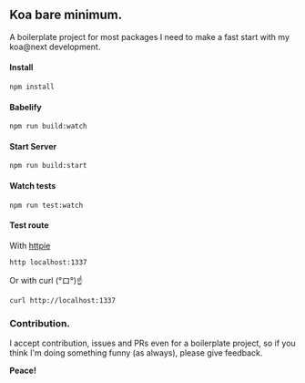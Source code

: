 ## Koa bare minimum.

A boilerplate project for most packages I need to make a fast start with my
koa@next development.

#### Install

    npm install

#### Babelify

    npm run build:watch

#### Start Server

    npm run build:start

#### Watch tests

    npm run test:watch

#### Test route

With [httpie](https://github.com/jakubroztocil/httpie/)

    http localhost:1337

Or with curl (°ロ°)☝

    curl http://localhost:1337

### Contribution.

I accept contribution, issues and PRs even for a boilerplate project, so if you
think I'm doing something funny (as always), please give feedback.

**Peace!**
